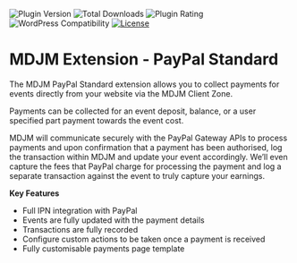 ![Plugin Version](https://img.shields.io/wordpress/plugin/v/mdjm-paypal-standard) ![Total Downloads](https://img.shields.io/wordpress/plugin/dt/mdjm-paypal-standard) ![Plugin Rating](https://img.shields.io/wordpress/plugin/r/mdjm-paypal-standard) ![WordPress Compatibility](https://img.shields.io/wordpress/v/mdjm-paypal-standard) [![License](https://img.shields.io/badge/license-GPL--2.0%2B-green.svg)](https://github.com/deckbooks/mdjm-paypal-standard/blob/master/license.txt)
# MDJM Extension - PayPal Standard

The MDJM PayPal Standard extension allows you to collect payments for events directly from your website via the MDJM Client Zone.

Payments can be collected for an event deposit, balance, or a user specified part payment towards the event cost.

MDJM will communicate securely with the PayPal Gateway APIs to process payments and upon confirmation that a payment has
been authorised, log the transaction within MDJM and update your event accordingly. We’ll even capture the fees that PayPal
charge for processing the payment and log a separate transaction against the event to truly capture your earnings.

**Key Features**
* Full IPN integration with PayPal
* Events are fully updated with the payment details
* Transactions are fully recorded
* Configure custom actions to be taken once a payment is received
* Fully customisable payments page template
